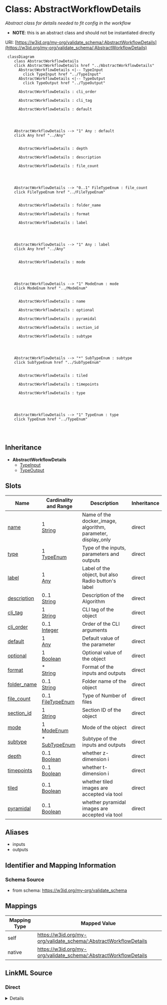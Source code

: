 

# Class: AbstractWorkflowDetails


_Abstract class for details needed to fit config in the workflow_




* __NOTE__: this is an abstract class and should not be instantiated directly


URI: [https://w3id.org/my-org/validate_schema/:AbstractWorkflowDetails](https://w3id.org/my-org/validate_schema/:AbstractWorkflowDetails)






```mermaid
 classDiagram
    class AbstractWorkflowDetails
    click AbstractWorkflowDetails href "../AbstractWorkflowDetails"
      AbstractWorkflowDetails <|-- TypeInput
        click TypeInput href "../TypeInput"
      AbstractWorkflowDetails <|-- TypeOutput
        click TypeOutput href "../TypeOutput"
      
      AbstractWorkflowDetails : cli_order
        
      AbstractWorkflowDetails : cli_tag
        
      AbstractWorkflowDetails : default
        
          
    
    
    AbstractWorkflowDetails --> "1" Any : default
    click Any href "../Any"

        
      AbstractWorkflowDetails : depth
        
      AbstractWorkflowDetails : description
        
      AbstractWorkflowDetails : file_count
        
          
    
    
    AbstractWorkflowDetails --> "0..1" FileTypeEnum : file_count
    click FileTypeEnum href "../FileTypeEnum"

        
      AbstractWorkflowDetails : folder_name
        
      AbstractWorkflowDetails : format
        
      AbstractWorkflowDetails : label
        
          
    
    
    AbstractWorkflowDetails --> "1" Any : label
    click Any href "../Any"

        
      AbstractWorkflowDetails : mode
        
          
    
    
    AbstractWorkflowDetails --> "1" ModeEnum : mode
    click ModeEnum href "../ModeEnum"

        
      AbstractWorkflowDetails : name
        
      AbstractWorkflowDetails : optional
        
      AbstractWorkflowDetails : pyramidal
        
      AbstractWorkflowDetails : section_id
        
      AbstractWorkflowDetails : subtype
        
          
    
    
    AbstractWorkflowDetails --> "*" SubTypeEnum : subtype
    click SubTypeEnum href "../SubTypeEnum"

        
      AbstractWorkflowDetails : tiled
        
      AbstractWorkflowDetails : timepoints
        
      AbstractWorkflowDetails : type
        
          
    
    
    AbstractWorkflowDetails --> "1" TypeEnum : type
    click TypeEnum href "../TypeEnum"

        
      
```





## Inheritance
* **AbstractWorkflowDetails**
    * [TypeInput](TypeInput.md)
    * [TypeOutput](TypeOutput.md)



## Slots

| Name | Cardinality and Range | Description | Inheritance |
| ---  | --- | --- | --- |
| [name](name.md) | 1 <br/> [String](String.md) | Name of the docker_image, algorithm, parameter, display_only | direct |
| [type](type.md) | 1 <br/> [TypeEnum](TypeEnum.md) | Type of the inputs, parameters and outputs | direct |
| [label](label.md) | 1 <br/> [Any](Any.md) | Label of the object, but also Radio button's label | direct |
| [description](description.md) | 0..1 <br/> [String](String.md) | Description of the Algorithm | direct |
| [cli_tag](cli_tag.md) | 1 <br/> [String](String.md) | CLI tag of the object | direct |
| [cli_order](cli_order.md) | 0..1 <br/> [Integer](Integer.md) | Order of the CLI arguments | direct |
| [default](default.md) | 1 <br/> [Any](Any.md) | Default value of the parameter | direct |
| [optional](optional.md) | 1 <br/> [Boolean](Boolean.md) | Optional value of the object | direct |
| [format](format.md) | * <br/> [String](String.md) | Format of the inputs and outputs | direct |
| [folder_name](folder_name.md) | 0..1 <br/> [String](String.md) | Folder name of the object | direct |
| [file_count](file_count.md) | 0..1 <br/> [FileTypeEnum](FileTypeEnum.md) | Type of Number of files | direct |
| [section_id](section_id.md) | 1 <br/> [String](String.md) | Section ID of the object | direct |
| [mode](mode.md) | 1 <br/> [ModeEnum](ModeEnum.md) | Mode of the object | direct |
| [subtype](subtype.md) | * <br/> [SubTypeEnum](SubTypeEnum.md) | Subtype of the inputs and outputs | direct |
| [depth](depth.md) | 0..1 <br/> [Boolean](Boolean.md) | whether z-dimension i | direct |
| [timepoints](timepoints.md) | 0..1 <br/> [Boolean](Boolean.md) | whether t-dimension i | direct |
| [tiled](tiled.md) | 0..1 <br/> [Boolean](Boolean.md) | whether tiled images are accepted via tool | direct |
| [pyramidal](pyramidal.md) | 0..1 <br/> [Boolean](Boolean.md) | whether pyramidal images are accepted via tool | direct |







## Aliases


* inputs
* outputs



## Identifier and Mapping Information







### Schema Source


* from schema: https://w3id.org/my-org/validate_schema




## Mappings

| Mapping Type | Mapped Value |
| ---  | ---  |
| self | https://w3id.org/my-org/validate_schema/:AbstractWorkflowDetails |
| native | https://w3id.org/my-org/validate_schema/:AbstractWorkflowDetails |







## LinkML Source

<!-- TODO: investigate https://stackoverflow.com/questions/37606292/how-to-create-tabbed-code-blocks-in-mkdocs-or-sphinx -->

### Direct

<details>
```yaml
name: AbstractWorkflowDetails
description: Abstract class for details needed to fit config in the workflow
from_schema: https://w3id.org/my-org/validate_schema
aliases:
- inputs
- outputs
abstract: true
slots:
- name
- type
- label
- description
- cli_tag
- cli_order
- default
- optional
- format
- folder_name
- file_count
- section_id
- mode
- subtype
- depth
- timepoints
- tiled
- pyramidal

```
</details>

### Induced

<details>
```yaml
name: AbstractWorkflowDetails
description: Abstract class for details needed to fit config in the workflow
from_schema: https://w3id.org/my-org/validate_schema
aliases:
- inputs
- outputs
abstract: true
attributes:
  name:
    name: name
    description: Name of the docker_image, algorithm, parameter, display_only
    from_schema: https://w3id.org/my-org/validate_schema
    rank: 1000
    alias: name
    owner: AbstractWorkflowDetails
    domain_of:
    - AbstractWorkflowDetails
    - AbstractUserInterface
    - ExecFunction
    - DockerImage
    - TypeAlgorithmFromCitation
    range: string
    required: true
  type:
    name: type
    description: Type of the inputs, parameters and outputs
    from_schema: https://w3id.org/my-org/validate_schema
    rank: 1000
    alias: type
    owner: AbstractWorkflowDetails
    domain_of:
    - AbstractWorkflowDetails
    - AbstractUserInterface
    range: TypeEnum
    required: true
  label:
    name: label
    description: Label of the object, but also Radio button's label
    from_schema: https://w3id.org/my-org/validate_schema
    rank: 1000
    alias: label
    owner: AbstractWorkflowDetails
    domain_of:
    - AbstractWorkflowDetails
    - AbstractUserInterface
    - RadioOptions
    range: Any
    required: true
  description:
    name: description
    description: Description of the Algorithm
    from_schema: https://w3id.org/my-org/validate_schema
    rank: 1000
    alias: description
    owner: AbstractWorkflowDetails
    domain_of:
    - AbstractWorkflowDetails
    - AbstractUserInterface
    - TypeAlgorithmFromCitation
    range: string
  cli_tag:
    name: cli_tag
    description: CLI tag of the object
    from_schema: https://w3id.org/my-org/validate_schema
    rank: 1000
    alias: cli_tag
    owner: AbstractWorkflowDetails
    domain_of:
    - AbstractWorkflowDetails
    - TypeParameter
    - HiddenArgs
    range: string
    required: true
  cli_order:
    name: cli_order
    description: Order of the CLI arguments
    from_schema: https://w3id.org/my-org/validate_schema
    rank: 1000
    alias: cli_order
    owner: AbstractWorkflowDetails
    domain_of:
    - AbstractWorkflowDetails
    - TypeParameter
    - HiddenArgs
    range: integer
    required: false
  default:
    name: default
    description: Default value of the parameter
    from_schema: https://w3id.org/my-org/validate_schema
    rank: 1000
    alias: default
    owner: AbstractWorkflowDetails
    domain_of:
    - AbstractWorkflowDetails
    - TypeParameter
    - TypeDisplayOnly
    range: Any
    required: true
  optional:
    name: optional
    description: Optional value of the object
    from_schema: https://w3id.org/my-org/validate_schema
    rank: 1000
    alias: optional
    owner: AbstractWorkflowDetails
    domain_of:
    - AbstractWorkflowDetails
    - AbstractUserInterface
    range: boolean
    required: true
  format:
    name: format
    description: Format of the inputs and outputs
    from_schema: https://w3id.org/my-org/validate_schema
    rank: 1000
    alias: format
    owner: AbstractWorkflowDetails
    domain_of:
    - AbstractWorkflowDetails
    range: string
    multivalued: true
  folder_name:
    name: folder_name
    description: Folder name of the object
    from_schema: https://w3id.org/my-org/validate_schema
    rank: 1000
    alias: folder_name
    owner: AbstractWorkflowDetails
    domain_of:
    - AbstractWorkflowDetails
    - AbstractUserInterface
    range: string
    required: false
  file_count:
    name: file_count
    description: Type of Number of files
    from_schema: https://w3id.org/my-org/validate_schema
    rank: 1000
    alias: file_count
    owner: AbstractWorkflowDetails
    domain_of:
    - AbstractWorkflowDetails
    - AbstractUserInterface
    range: FileTypeEnum
    required: false
  section_id:
    name: section_id
    description: Section ID of the object
    from_schema: https://w3id.org/my-org/validate_schema
    rank: 1000
    alias: section_id
    owner: AbstractWorkflowDetails
    domain_of:
    - AbstractWorkflowDetails
    - AbstractUserInterface
    range: string
    required: true
  mode:
    name: mode
    description: Mode of the object
    from_schema: https://w3id.org/my-org/validate_schema
    rank: 1000
    alias: mode
    owner: AbstractWorkflowDetails
    domain_of:
    - AbstractWorkflowDetails
    - AbstractUserInterface
    range: ModeEnum
    required: true
  subtype:
    name: subtype
    description: Subtype of the inputs and outputs
    from_schema: https://w3id.org/my-org/validate_schema
    rank: 1000
    alias: subtype
    owner: AbstractWorkflowDetails
    domain_of:
    - AbstractWorkflowDetails
    range: SubTypeEnum
    multivalued: true
  depth:
    name: depth
    description: whether z-dimension i.e. depth is accepted via tool
    from_schema: https://w3id.org/my-org/validate_schema
    rank: 1000
    alias: depth
    owner: AbstractWorkflowDetails
    domain_of:
    - AbstractWorkflowDetails
    range: boolean
  timepoints:
    name: timepoints
    description: whether t-dimension i.e. timepoints are accepted via tool
    from_schema: https://w3id.org/my-org/validate_schema
    rank: 1000
    alias: timepoints
    owner: AbstractWorkflowDetails
    domain_of:
    - AbstractWorkflowDetails
    range: boolean
  tiled:
    name: tiled
    description: whether tiled images are accepted via tool
    from_schema: https://w3id.org/my-org/validate_schema
    rank: 1000
    alias: tiled
    owner: AbstractWorkflowDetails
    domain_of:
    - AbstractWorkflowDetails
    range: boolean
  pyramidal:
    name: pyramidal
    description: whether pyramidal images are accepted via tool
    from_schema: https://w3id.org/my-org/validate_schema
    rank: 1000
    alias: pyramidal
    owner: AbstractWorkflowDetails
    domain_of:
    - AbstractWorkflowDetails
    range: boolean

```
</details>